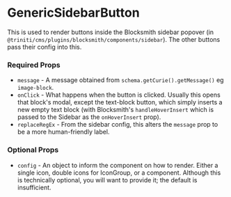 # GenericSidebarButton

This is used to render buttons inside the Blocksmith sidebar popover (in `@triniti/cms/plugins/blocksmith/components/sidebar`). The other buttons pass their config into this.

### Required Props
+ `message`      - A message obtained from `schema.getCurie().getMessage()` eg `image-block`.
+ `onClick`      - What happens when the button is clicked. Usually this opens that block's modal, except the text-block button, which simply inserts a new empty text block (with Blocksmith's `handleHoverInsert` which is passed to the Sidebar as the `onHoverInsert` prop).
+ `replaceRegEx` - From the sidebar config, this alters the `message` prop to be a more human-friendly label.

### Optional Props
+ `config`       - An object to inform the component on how to render. Either a single icon, double icons for IconGroup, or a component. Although this is technically optional, you will want to provide it; the default is insufficient.

